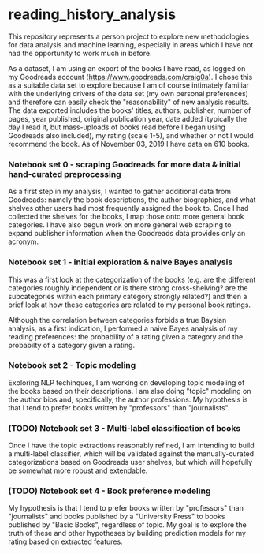 # reading_history_analysis

This repository represents a person project to explore new methodologies for data analysis and machine learning, especially in areas which I have not had the opportunity to work much in before. 

As a dataset, I am using an export of the books I have read, as logged on my Goodreads account (https://www.goodreads.com/craig0a). I chose this as a suitable data set to explore because I am of course intimately familiar with the underlying drivers of the data set (my own personal preferences) and therefore can easily check the "reasonability" of new analysis results. The data exported includes the books' titles, authors, publisher,  number of pages, year published, original publication year, date added (typically the day I read it, but mass-uploads of books read before I began using Goodreads also included), my rating (scale 1-5), and whether or not I would recommend the book. As of November 03, 2019 I have data on 610 books. 

### Notebook set 0 - scraping Goodreads for more data & initial hand-curated preprocessing
As a first step in my analysis, I wanted to gather additional data from Goodreads: namely the book descriptions, the author biographies, and what shelves other users had most frequently assigned the book to. Once I had collected the shelves for the books, I map those onto more general book categories. I have also begun work on more general web scraping to expand publisher information when the Goodreads data provides only an acronym. 

### Notebook set 1 - initial exploration & naive Bayes analysis
This was a first look at the categorization of the books (e.g. are the different categories roughly independent or is there strong cross-shelving? are the subcategories within each primary category strongly related?) and then a brief look at how these categories are related to my personal book ratings. 

Although the correlation between categories forbids a true Baysian analysis, as a first indication, I performed a naive Bayes analysis of my reading preferences: the probability of a rating given a category and the probabilty of a category given a rating.

### Notebook set 2 - Topic modeling
Exploring NLP techinques, I am working on developing topic modeling of the books based on their descriptions.  I am also doing "topic" modeling on the author bios and, specifically, the author professions. My hypothesis is that I tend to prefer books written by "professors" than "journalists". 

### (TODO) Notebook set 3 - Multi-label classification of books 
Once I have the topic extractions reasonably refined, I am intending to build a multi-label classifier, which will be validated against the manually-curated categorizations based on Goodreads user shelves, but which will hopefully be somewhat more robust and extendable. 

### (TODO) Notebook set 4 - Book preference modeling 
My hypothesis is that I tend to prefer books written by "professors" than "journalists" and books published by a "University Press" to books published by "Basic Books", regardless of topic. My goal is to explore the truth of these and other hypotheses by building prediction models for my rating based on extracted features. 
